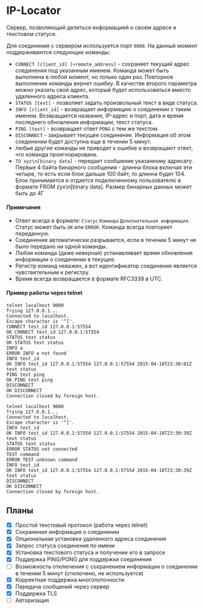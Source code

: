 # IP-Locator

Сервер, позволяющий делиться информацией о своем адресе и текстовом статусе.

Для соединения с сервером используется порт `9000`. На данный момент поддерживаются следующие команды:

- `CONNECT [client_id] [+remote_address]` - сохраняет текущий адрес соединения под указанным именем. Команда может быть выполнена в любой момент, но только один раз. Повторное выполнение команды вернет ошибку. В качестве второго параметра можно указать свой адрес, который будет использоваться вместо удаленного адреса клиента.
- `STATUS [text]` - позволяет задать произвольный текст в виде статуса.
- `INFO [client_id]` - возвращает информацию о соединении с таким именем. Возвращается название, IP-адрес и порт, дата и время последнего обновления информации, текст статуса.
- `PING [text]` - возвращает ответ `PONG` с тем же текстом.
- `DISCONNECT` - закрывает текущее соединение. Информация об этом соединении будет доступна еще в течении 5 минут.
- любые другие команды не приводят к ошибке и возвращают ответ, что команда проигнорирована.
- `TO xyz\n[binary data]` - передает сообшение указанному адресату. Первые 4 байта бинарного сообщения - длинна блока включая эти четыре, то есть если блок дальше 100 байт, то длинна будет 104. Блок принимается и отдается подключенному пользователю в формате FROM zyx\n[binary data]. Размер бинарных данных может быть до 4Г


#### Примечания

- Ответ всегда в формате: `Статус` `Команда` `Дополнительная информация`.  
  Статус может быть `OK` или `ERROR`. Команда всегда повторяет переданную.
- Соединение автоматически разрывается, если в течении 5 минут не было передано ни одной команды. 
- Любая команда (даже неверная) устанавливает время обновления информации о соединении в текущее. 
- Регистр команд неважен, а вот идентификатор соединения является чувствительным к регистру. 
- Время всегда возвращается в формате RFC3339 в UTC.

#### Пример работы через telnet

	telnet localhost 9000
	Trying 127.0.0.1...
	Connected to localhost.
	Escape character is '^]'.
	CONNECT test_id 127.0.0.1:57554
	OK CONNECT test_id 127.0.0.1:57554
	STATUS text status
	OK STATUS text status
	INFO a
	ERROR INFO a not found
	INFO test_id
	OK INFO test_id 127.0.0.1:57554 127.0.0.1:57554 2015-04-10T23:30:01Z text status
	PING test ping
	OK PING test ping
	DISCONNECT
	OK DISCONNECT
	Connection closed by foreign host.

	telnet localhost 9000
	Trying 127.0.0.1...
	Connected to localhost.
	Escape character is '^]'.
	INFO test_id
	OK INFO test_id 127.0.0.1:57554 127.0.0.1:57554 2015-04-10T23:30:39Z text status
	STATUS text status
	ERROR STATUS not connected
	TEST command
	ERROR TEST unknown command
	INFO test_id
	OK INFO test_id 127.0.0.1:57554 127.0.0.1:57554 2015-04-10T23:30:39Z text status
	DISCONNECT
	OK DISCONNECT
	Connection closed by foreign host.


## Планы

- [x] Простой текстовый протокол (работа через telnet)
- [x] Сохранение информация о соединении
- [x] Опциональная установка удаленного адреса соединения
- [x] Запрос статуса соединения по имени
- [x] Установка текстового статуса и получение его в запросе
- [x] Поддержка PING/PONG для поддержки соединения
- [ ] Возможность отключения с сохранением информации о соединении в течении 5 минут (отключено, не используется)
- [x] Корректная поддержка многопоточности
- [x] Передача сообщений через сервер
- [x] Поддержка TLS
- [ ] Авторизация
